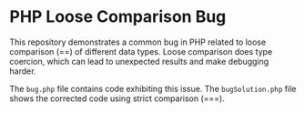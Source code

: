 # PHP Loose Comparison Bug

This repository demonstrates a common bug in PHP related to loose comparison (==) of different data types.  Loose comparison does type coercion, which can lead to unexpected results and make debugging harder.

The `bug.php` file contains code exhibiting this issue. The `bugSolution.php` file shows the corrected code using strict comparison (===).